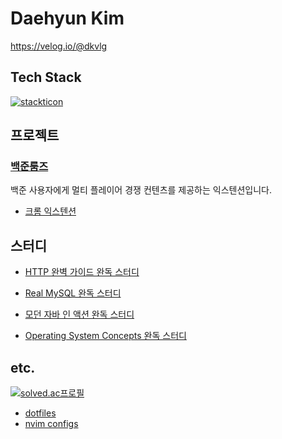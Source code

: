 <!--![dqgthb](https://capsule-render.vercel.app/api?type=slice&color=auto&height=200&text=dqgthb&fontAlign=70&rotate=13&fontAlignY=25&desc=&descAlign=70.&descAlignY=44) -->

# Daehyun Kim

https://velog.io/@dkvlg

## Tech Stack

[![stackticon](https://firebasestorage.googleapis.com/v0/b/stackticon-81399.appspot.com/o/images%2F1704348593984?alt=media&token=382457e9-98a0-4702-a086-85154186f74e)](https://github.com/msdio/stackticon)

## 프로젝트

### [백준룸즈](https://github.com/boostcampwm2023/web15-BaekjoonRooms)

백준 사용자에게 멀티 플레이어 경쟁 컨텐츠를 제공하는 익스텐션입니다.

- [크롬 익스텐션](https://chromewebstore.google.com/detail/baekjoonrooms/fndogmcoaeenjcihljbahpdlfinkepeh?hl=ko)

## 스터디

- [HTTP 완벽 가이드 완독 스터디](https://github.com/vimkim/http-the-definitive-guide)

- [Real MySQL 완독 스터디](https://github.com/vimkim/real-mysql-8.0)

- [모던 자바 인 액션 완독 스터디](https://github.com/vimkim/modern-java-in-action)

- [Operating System Concepts 완독 스터디](https://github.com/vimkim/operating-system-concepts)

## etc.

[![solved.ac프로필](http://mazassumnida.wtf/api/v2/generate_badge?boj=dkbkjn)](https://solved.ac/dkbkjn)

- [dotfiles](https://github.com/vimkim/dotfiles)
- [nvim configs](https://github.com/vimkim/kickstart.nvim)
